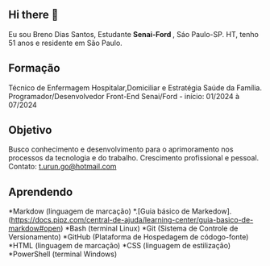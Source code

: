  ##  Hi there 👋

<p aling="justifify"> Eu sou Breno Dias Santos, Estudante <strong>Senai-Ford </strong>, Sáo Paulo-SP.
  HT, tenho 51 anos e residente em São Paulo.
  

 ## Formação
Técnico de Enfermagem Hospitalar,Domiciliar e Estratégia Saúde da Família.
Programador/Desenvolvedor Front-End <Enter> Senai/Ford - início: 01/2024 à 07/2024
  

 ## Objetivo 
  
Busco conhecimento e desenvolvimento para o aprimoramento nos processos da tecnologia e do trabalho. 
Crescimento profissional e pessoal.
Contato: t.urun.go@hotmail.com        


 ## Aprendendo

*Markdow (linguagem de marcação)
*.[Guia básico de Markedow].(https://docs.pipz.com/central-de-ajuda/learning-center/guia-basico-de-markdow#open)
*Bash (terminal Linux)
*Git (Sistema de Controle de Versionamento)
*GitHub (Plataforma de Hospedagem de códogo-fonte)
*HTML (linguagem de marcação)
*CSS (linguagem de estilização)
*PowerShell (terminal Windows)

